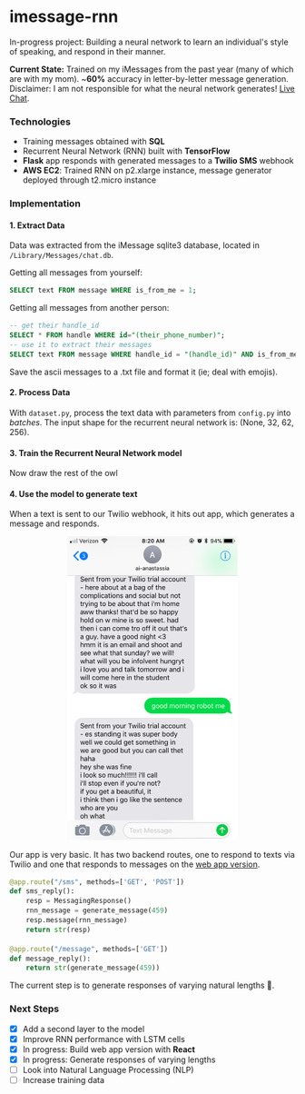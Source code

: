 # imessage-rnn

In-progress project: Building a neural network to learn an individual's style of speaking, and respond in their manner.

**Current State:**
Trained on my iMessages from the past year (many of which are with my mom). ~**60%** accuracy in letter-by-letter message generation. Disclaimer: I am not responsible for what the neural network generates!
[Live Chat](http://chat.anastassia.io/).

### Technologies

* Training messages obtained with **SQL**
* Recurrent Neural Network (RNN) built with **TensorFlow**
* **Flask** app responds with generated messages to a **Twilio SMS** webhook
* **AWS EC2**: Trained RNN on p2.xlarge instance, message generator deployed through t2.micro instance

### Implementation


#### 1. Extract Data

Data was extracted from the iMessage sqlite3 database, located in `/Library/Messages/chat.db`.

Getting all messages from yourself:
```sql
SELECT text FROM message WHERE is_from_me = 1;
```

Getting all messages from another person:
```sql
-- get their handle_id
SELECT * FROM handle WHERE id="(their_phone_number)";
-- use it to extract their messages
SELECT text FROM message WHERE handle_id = "(handle_id)" AND is_from_me = 0;
```

Save the ascii messages to a .txt file and format it (ie; deal with emojis).

#### 2. Process Data

With `dataset.py`, process the text data with parameters from `config.py` into _batches_. The input shape for the recurrent neural network is: (None, 32, 62, 256).

#### 3. Train the Recurrent Neural Network model

Now draw the rest of the owl

#### 4. Use the model to generate text

When a text is sent to our Twilio webhook, it hits out app, which generates a message and responds.

<p align="center">
<img src="/docs/message_ai.png" width="300"/>
</p>

Our app is very basic. It has two backend routes, one to respond to texts via Twilio and one that responds to messages on the [web app version](http://chat.anastassia.io/).

```python
@app.route("/sms", methods=['GET', 'POST'])
def sms_reply():
    resp = MessagingResponse()
    rnn_message = generate_message(459)
    resp.message(rnn_message)
    return str(resp)

@app.route("/message", methods=['GET'])
def message_reply():
    return str(generate_message(459))
```

The current step is to generate responses of varying natural lengths 🤔.

### Next Steps

- [x] Add a second layer to the model
- [x] Improve RNN performance with LSTM cells
- [x] In progress: Build web app version with **React**
- [x] In progress: Generate responses of varying lengths
- [ ] Look into Natural Language Processing (NLP)
- [ ] Increase training data
